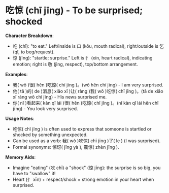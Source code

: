 # **吃惊 (chī jīng) - To be surprised; shocked**

**Character Breakdown**:  
- 吃 (chī): "to eat." Left/inside is 口 (kǒu, mouth radical), right/outside is 乞 (qǐ, to beg/request).  
- 惊 (jīng): "startle; surprise." Left is 忄 (xīn, heart radical), indicating emotion; right is 敬 (jìng, respect), top/bottom arrangement.

**Examples**:  
- 我( wǒ )很( hěn )吃惊( chī jīng )。(wǒ hěn chī jīng) - I am very surprised.  
- 他( tā )的( de )消息( xiāo xī )让( ràng )我( wǒ )吃惊( chī jīng )。(tā de xiāo xī ràng wǒ chī jīng) - His news surprised me.  
- 你( nǐ )看起来( kàn qǐ lái )很( hěn )吃惊( chī jīng )。(nǐ kàn qǐ lái hěn chī jīng) - You look very surprised.

**Usage Notes**:  
- 吃惊( chī jīng ) is often used to express that someone is startled or shocked by something unexpected.  
- Can be used as a verb: 我( wǒ )吃惊( chī jīng )了( le ) (I was surprised).  
- Formal synonyms: 惊讶( jīng yà ), 震惊( zhèn jīng ).

**Memory Aids**:  
- Imagine "eating" (吃 chī) a "shock" (惊 jīng): the surprise is so big, you have to "swallow" it!  
- Heart (忄 xīn) + respect/shock = strong emotion in your heart when surprised.